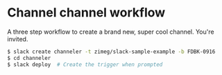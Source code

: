 # Channel channel workflow

A three step workflow to create a brand new, super cool channel. You're invited.

```sh
$ slack create channeler -t zimeg/slack-sample-example -b FDBK-0916
$ cd channeler
$ slack deploy  # Create the trigger when prompted
```
